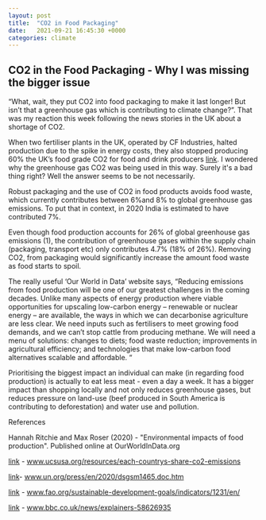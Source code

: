 ```yaml
---
layout: post
title:  "CO2 in Food Packaging"
date:   2021-09-21 16:45:30 +0000
categories: climate
---
```


## CO2 in the Food Packaging - Why I was missing the bigger issue

“What, wait, they put CO2 into food packaging to make it last longer! But isn’t that a greenhouse gas which is contributing to climate change?”. That was my reaction this week following the news stories in the UK about a shortage of CO2. 

When two fertiliser plants in the UK, operated by CF Industries, halted production due to the spike in energy costs, they also stopped producing 60% the UK’s food grade CO2 for food and drink producers [link](https://www.bbc.co.uk/news/explainers-58626935). I wondered why the greenhouse gas CO2 was being used in this way. Surely it's a bad thing right? Well the answer seems to be not necessarily.

Robust packaging and the use of CO2 in food products avoids food waste, which currently contributes between 6%and 8% to global greenhouse gas emissions. To put that in context, in 2020 India is estimated to have contributed 7%.

Even though food production accounts for 26% of global greenhouse gas emissions (1), the contribution of greenhouse gases within the supply chain (packaging, transport etc) only contributes 4.7% (18% of 26%). Removing CO2, from packaging would significantly increase the amount food waste as food starts to spoil.

The really useful ‘Our World in Data’ website says, “Reducing emissions from food production will be one of our greatest challenges in the coming decades. Unlike many aspects of energy production where viable opportunities for upscaling low-carbon energy –  renewable or nuclear energy –  are available, the ways in which we can decarbonise agriculture are less clear. We need inputs such as fertilisers to meet growing food demands, and we can’t stop cattle from producing methane. We will need a menu of solutions: changes to diets; food waste reduction; improvements in agricultural efficiency; and technologies that make low-carbon food alternatives scalable and affordable. “

Prioritising the biggest impact an individual can make (in regarding food production) is actually to eat less meat - even a day a week. It has a bigger impact than shopping locally and not only reduces greenhouse gases, but reduces pressure on land-use (beef produced in South America is contributing to deforestation) and water use and pollution.

References

Hannah Ritchie and Max Roser (2020) - "Environmental impacts of food production". Published online at OurWorldInData.org

[link](https://www.ucsusa.org/resources/each-countrys-share-co2-emissions) - www.ucsusa.org/resources/each-countrys-share-co2-emissions

[link](https://www.un.org/press/en/2020/dsgsm1465.doc.htm)- www.un.org/press/en/2020/dsgsm1465.doc.htm 

[link](http://www.fao.org/sustainable-development-goals/indicators/1231/en/) - www.fao.org/sustainable-development-goals/indicators/1231/en/  

[link](https://www.bbc.co.uk/news/explainers-58626935) - www.bbc.co.uk/news/explainers-58626935 
